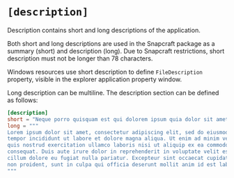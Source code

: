 # `[description]`

Description contains short and long descriptions of the application.

Both short and long descriptions are used in the Snapcraft package as a summary (short) and description (long). Due to Snapcraft restrictions, short description must not be longer than 78 characters.

Windows resources use short description to define `FileDescription` property, visible in the explorer application property window.

Long description can be multiline.  The description section can be defined as follows:

```toml
[description]
short = "Neque porro quisquam est qui dolorem ipsum quia dolor sit amet..."
long = """
Lorem ipsum dolor sit amet, consectetur adipiscing elit, sed do eiusmod 
tempor incididunt ut labore et dolore magna aliqua. Ut enim ad minim veniam, 
quis nostrud exercitation ullamco laboris nisi ut aliquip ex ea commodo 
consequat. Duis aute irure dolor in reprehenderit in voluptate velit esse 
cillum dolore eu fugiat nulla pariatur. Excepteur sint occaecat cupidatat 
non proident, sunt in culpa qui officia deserunt mollit anim id est laborum.
"""
```


